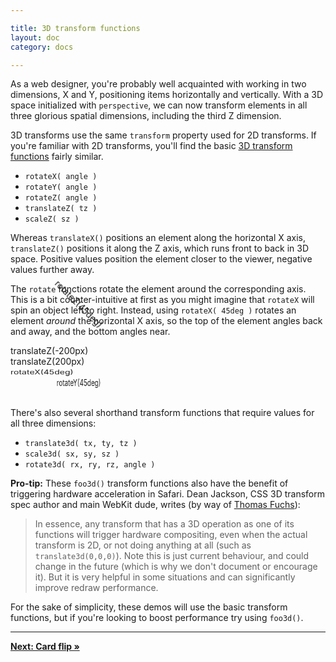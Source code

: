 ```yaml
---

title: 3D transform functions
layout: doc
category: docs

---
```


As a web designer, you're probably well acquainted with working in two dimensions, X and Y, positioning items horizontally and vertically. With a 3D space initialized with `perspective`, we can now transform elements in all three glorious spatial dimensions, including the third Z dimension. 

3D transforms use the same `transform` property used for 2D transforms. If you're familiar with 2D transforms, you'll find the basic [3D transform functions](https://www.w3.org/TR/css-transforms-1/#transform-primitives) fairly similar. 

* `rotateX( angle )` 
* `rotateY( angle )`
* `rotateZ( angle )`
* `translateZ( tz )`
* `scaleZ( sz )`

Whereas `translateX()` positions an element along the horizontal X axis, `translateZ()` positions it along the Z axis, which runs front to back in 3D space. Positive values position the element closer to the viewer, negative values further away.

The `rotate` functions rotate the element around the corresponding axis. This is a bit counter-intuitive at first as you might imagine that `rotateX` will spin an object left to right. Instead, using `rotateX( 45deg )` rotates an element _around_ the horizontal X axis, so the top of the element angles back and away, and the bottom angles near.

<div class="scene scene--transform-func">
  <div class="transform-func-panel" style="transform: translateZ(-200px)">translateZ(-200px)</div>
</div>

<div class="scene scene--transform-func">
  <div class="transform-func-panel" style="transform: translateZ(200px)">translateZ(200px)</div>
</div>

<div class="scene scene--transform-func">
  <div class="transform-func-panel" style="transform: rotateX(45deg)">rotateX(45deg)</div>
</div>

<div class="scene scene--transform-func">
  <div class="transform-func-panel" style="transform: rotateY(45deg)">rotateY(45deg)</div>
</div>

<div class="scene scene--transform-func">
  <div class="transform-func-panel" style="transform: rotateZ(45deg)">rotateZ(45deg)</div>
</div>

There's also several shorthand transform functions that require values for all three dimensions:

* `translate3d( tx, ty, tz )`
* `scale3d( sx, sy, sz )`
* `rotate3d( rx, ry, rz, angle )`

**Pro-tip:** These `foo3d()` transform functions also have the benefit of triggering hardware acceleration in Safari. Dean Jackson, CSS 3D transform spec author and main WebKit dude, writes (by way of [Thomas Fuchs](http://mir.aculo.us/2010/08/05/html5-buzzwords-in-action/)):

> In essence, any transform that has a 3D operation as one of its functions will trigger hardware compositing, even when the actual transform is 2D, or not doing anything at all (such as `translate3d(0,0,0)`). Note this is just current behaviour, and could change in the future (which is why we don't document or encourage it). But it is very helpful in some situations and can significantly improve redraw performance.

For the sake of simplicity, these demos will use the basic transform functions, but if you're looking to boost performance try using `foo3d()`.

* * *

[**Next: Card flip &raquo;**](card-flip.html)
